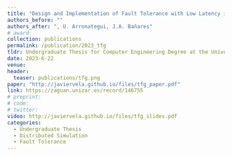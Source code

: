 ```yaml
---
title: "Design and Implementation of Fault Tolerance with Low Latency in Distributed Simulation"
authors_before: ""
authors_after: ", U. Arronategui, J.A. Bañares"
# award:
collection: publications
permalink: /publication/2023_tfg
tldr: Undergraduate Thesis for Computer Engineering Degree at the University of Zaragoza. A distributed simulator for discrete event systems featuring an innovative fault tolerance model based on decoupled replication, achieving optimal performance in fault-free scenarios while ensuring robust recovery and scalability in the presence of faults.
date: 2023-6-22
venue: 
header:
  teaser: publications/tfg.png
paper: "http://javiervela.github.io/files/tfg_paper.pdf"
link: https://zaguan.unizar.es/record/146755
# preprint: 
# code:
# twitter:
video: http://javiervela.github.io/files/tfg_slides.pdf
categories:
  - Undergraduate Thesis
  - Distributed Simulation
  - Fault Tolerance
---
```

